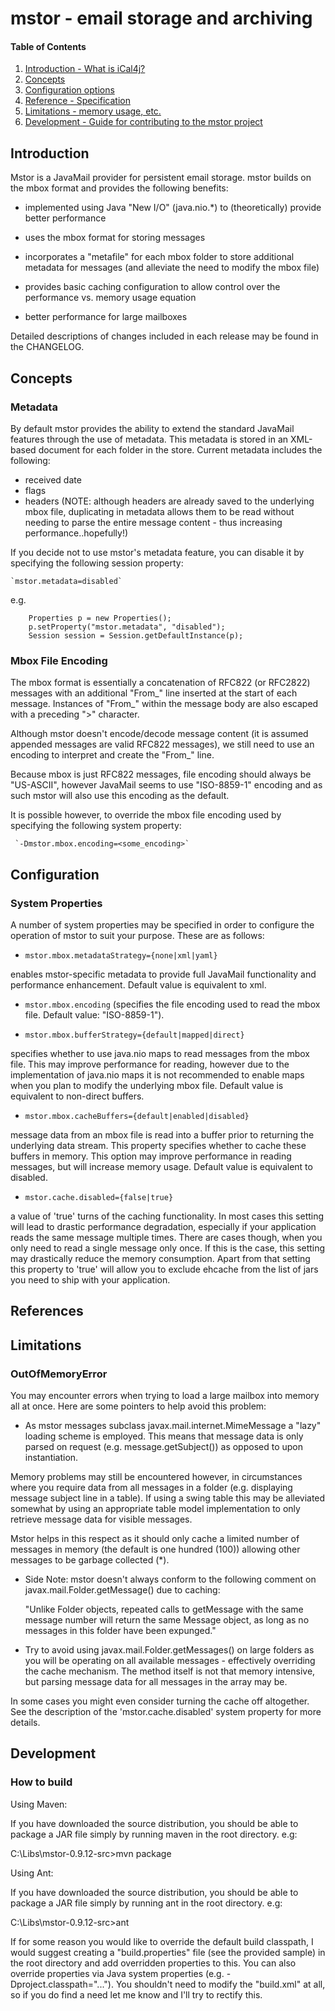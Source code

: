# mstor - email storage and archiving

[RFC5322]: https://tools.ietf.org/html/rfc5322

[Bintray Releases]: https://bintray.com/benfortuna/maven/mstor

[Introduction]: #introduction

[Concepts]: #concepts

[Configuration]: #configuration

[References]: #references

[Limitations]: #limitations

[Development]: #development

#### Table of Contents

1. [Introduction - What is iCal4j?][Introduction]
2. [Concepts][Concepts]
3. [Configuration options][Configuration]
4. [Reference - Specification][References]
5. [Limitations - memory usage, etc.][Limitations]
6. [Development - Guide for contributing to the mstor project][Development]

## Introduction

Mstor is a JavaMail provider for persistent email storage. mstor builds on the mbox format and
provides the following benefits:

 * implemented using Java "New I/O" (java.nio.*) to (theoretically) provide better
 performance
 
 * uses the mbox format for storing messages
 
 * incorporates a "metafile" for each mbox folder to store additional metadata for
 messages (and alleviate the need to modify the mbox file)
 
 * provides basic caching configuration to allow control over the performance vs.
 memory usage equation
 
 * better performance for large mailboxes

 Detailed descriptions of changes included in each release may be found
 in the CHANGELOG.

## Concepts


### Metadata


 By default mstor provides the ability to extend the standard JavaMail features
 through the use of metadata. This metadata is stored in an XML-based document
 for each folder in the store. Current metadata includes the following:
 
  - received date
  - flags
  - headers (NOTE: although headers are already saved to the underlying mbox
  file, duplicating in metadata allows them to be read without needing to parse
  the entire message content - thus increasing performance..hopefully!)
 
 If you decide not to use mstor's metadata feature, you can disable it by
 specifying the following session property:
 
 	`mstor.metadata=disabled`
 	
 e.g.
```
 	Properties p = new Properties();
 	p.setProperty("mstor.metadata", "disabled");
 	Session session = Session.getDefaultInstance(p);
```


### Mbox File Encoding


 The mbox format is essentially a concatenation of RFC822 (or RFC2822) messages
 with an additional "From_" line inserted at the start of each message. Instances
 of "From_" within the message body are also escaped with a preceding ">"
 character.
 
 Although mstor doesn't encode/decode message content (it is assumed appended
 messages are valid RFC822 messages), we still need to use an encoding to
 interpret and create the "From_" line.
 
 Because mbox is just RFC822 messages, file encoding should always be "US-ASCII",
 however JavaMail seems to use "ISO-8859-1" encoding and as such mstor will also
 use this encoding as the default.
 
 It is possible however, to override the mbox file encoding used by specifying the
 following system property:
 
     `-Dmstor.mbox.encoding=<some_encoding>`
 
 
## Configuration


### System Properties

 A number of system properties may be specified in order to configure the operation
 of mstor to suit your purpose. These are as follows:
 
  - `mstor.mbox.metadataStrategy={none|xml|yaml}`
  
  enables mstor-specific metadata to provide full JavaMail
  functionality and performance enhancement. Default value is equivalent to xml.
  
  - `mstor.mbox.encoding` (specifies the file encoding used to read the mbox file.
  Default value: "ISO-8859-1").
  
  - `mstor.mbox.bufferStrategy={default|mapped|direct}`
  
  specifies whether to use java.nio maps to read
  messages from the mbox file. This may improve performance for reading, however
  due to the implementation of java.nio maps it is not recommended to enable
  maps when you plan to modify the underlying mbox file. Default value is equivalent
  to non-direct buffers.
  
  - `mstor.mbox.cacheBuffers={default|enabled|disabled}`
  
  message data from an mbox file is read into a buffer
  prior to returning the underlying data stream. This property specifies whether
  to cache these buffers in memory. This option may improve performance in reading
  messages, but will increase memory usage. Default value is equivalent to disabled.
  
  - `mstor.cache.disabled={false|true}`
  
  a value of 'true' turns of the caching functionality. In most cases this setting
  will lead to drastic performance degradation, especially if your application 
  reads the same message multiple times. There are cases though, when you only need
  to read a single message only once. If this is the case, this setting may 
  drastically reduce the memory consumption. Apart from that setting this property
  to 'true' will allow you to exclude ehcache from the list of jars you need to
  ship with your application.


## References

## Limitations



### OutOfMemoryError


 You may encounter errors when trying to load a large mailbox into memory all
 at once. Here are some pointers to help avoid this problem:
 
 - As mstor messages subclass javax.mail.internet.MimeMessage a "lazy" loading
 scheme is employed. This means that message data is only parsed on request
 (e.g. message.getSubject()) as opposed to upon instantiation.
 	
 Memory problems may still be encountered however, in circumstances where you
 require data from all messages in a folder (e.g. displaying message subject
 line in a table). If using a swing table this may be alleviated somewhat by
 using an appropriate table model implementation to only retrieve message
 data for visible messages.
 
 Mstor helps in this respect as it should only cache a limited number of
 messages in memory (the default is one hundred (100)) allowing other messages
 to be garbage collected (*).
 
 * Side Note: mstor doesn't always conform to the following comment on
 javax.mail.Folder.getMessage() due to caching:
 
 	"Unlike Folder objects, repeated calls to getMessage with the same
 	 message number will return the same Message object, as long as no
 	 messages in this folder have been expunged."

 - Try to avoid using javax.mail.Folder.getMessages() on large folders as you
 will be operating on all available messages - effectively overriding the
 cache mechanism. The method itself is not that memory intensive, but parsing
 message data for all messages in the array may be.
 
 In some cases you might even consider turning the cache off altogether.
 See the description of the 'mstor.cache.disabled' system property for
 more details.


## Development


### How to build

 
 Using Maven:

 If you have downloaded the source distribution, you should be able to package a JAR
 file simply by running maven in the root directory. e.g:
 
   C:\Libs\mstor-0.9.12-src\>mvn package


 Using Ant:
 
 If you have downloaded the source distribution, you should be able to package a JAR
 file simply by running ant in the root directory. e.g:
 
   C:\Libs\mstor-0.9.12-src\>ant
 
 If for some reason you would like to override the default build classpath, I would
 suggest creating a "build.properties" file (see the provided sample) in the root directory
 and add overridden properties to this. You can also override properties via Java system
 properties (e.g. -Dproject.classpath="..."). You shouldn't need to modify the "build.xml" at all,
 so if you do find a need let me know and I'll try to rectify this.
 

